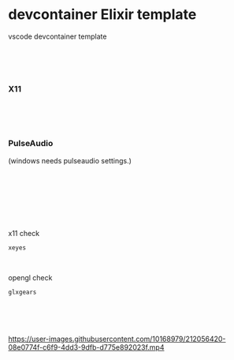# devcontainer Elixir template

vscode devcontainer template

<br><br><br>

### X11  

<br><br><br>

### PulseAudio  
(windows needs pulseaudio settings.)

<br><br><br><br><br><br>


x11 check
```
xeyes
```

<br>

opengl check
```
glxgears
```

<br><br><br>


https://user-images.githubusercontent.com/10168979/212056420-08e0774f-c6f9-4dd3-9dfb-d775e892023f.mp4


<br><br><br>
<br><br><br>









